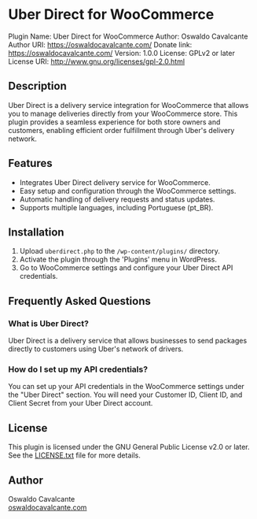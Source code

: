 # Uber Direct for WooCommerce

Plugin Name: Uber Direct for WooCommerce
Author: Oswaldo Cavalcante
Author URI: https://oswaldocavalcante.com/
Donate link: https://oswaldocavalcante.com/
Version: 1.0.0
License: GPLv2 or later
License URI: http://www.gnu.org/licenses/gpl-2.0.html

## Description

Uber Direct is a delivery service integration for WooCommerce that allows you to manage deliveries directly from your WooCommerce store. This plugin provides a seamless experience for both store owners and customers, enabling efficient order fulfillment through Uber's delivery network.

## Features

- Integrates Uber Direct delivery service for WooCommerce.
- Easy setup and configuration through the WooCommerce settings.
- Automatic handling of delivery requests and status updates.
- Supports multiple languages, including Portuguese (pt_BR).

## Installation

1. Upload `uberdirect.php` to the `/wp-content/plugins/` directory.
2. Activate the plugin through the 'Plugins' menu in WordPress.
3. Go to WooCommerce settings and configure your Uber Direct API credentials.

## Frequently Asked Questions

### What is Uber Direct?

Uber Direct is a delivery service that allows businesses to send packages directly to customers using Uber's network of drivers.

### How do I set up my API credentials?

You can set up your API credentials in the WooCommerce settings under the "Uber Direct" section. You will need your Customer ID, Client ID, and Client Secret from your Uber Direct account.

## License

This plugin is licensed under the GNU General Public License v2.0 or later. See the [LICENSE.txt](LICENSE.txt) file for more details.

## Author

Oswaldo Cavalcante  
[oswaldocavalcante.com](https://oswaldocavalcante.com/)